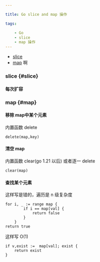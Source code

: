 ```yaml
---

title: Go slice and map 操作

tags:

	- Go
	- slice
	- map 操作
---
```


- [slice](#slice)
- [map](#map)
啊
### slice {#slice}

#### 每次扩容







### map {#map}

#### 移除 map中某个元素

内置函数 delete

```
delete(map,key)
```

#### 清空 map

内置函数 clear(go 1.21 以后) 或者逐一 delete

```
clear(map)
```

#### 查找某个元素

这样写是错的，遍历是 n 级复杂度

```
for i, _ := range map {
		if i == map[val] {
			return false
		}
	}
return true
```

这样写 O(1)

```
if v,exist :=  map[val]; exist {
	return exist
}
```


